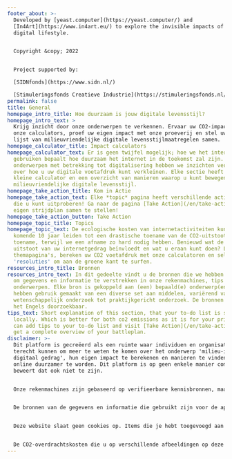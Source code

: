 ```yaml
---
footer_about: >-
  Developed by [yeast.computer](https://yeast.computer/) and
  [In4Art](https://www.in4art.eu/) to explore the invisible impacts of our
  digital lifestyle.


  Copyright &copy; 2022


  Project supported by:

  [SIDNfonds](https://www.sidn.nl/)

  [Stimuleringsfonds Creatieve Industrie](https://stimuleringsfonds.nl/)
permalink: false
title: General
homepage_intro_title: Hoe duurzaam is jouw digitale levensstijl?
homepage_intro_text: >
  Krijg inzicht door onze onderwerpen te verkennen. Ervaar uw CO2-impact via
  onze calculators, proef uw eigen impact met onze proeverij en stel uw eigen
  lijst van milieuvriendelijke digitale levensstijlmaatregelen samen.
homepage_calculator_title: Impact calculators
homepage_calculator_text: Er is geen twijfel mogelijk; hoe we het internet
  gebruiken bepaalt hoe duurzaam het internet in de toekomst zal zijn. Voor 10
  onderwerpen met betrekking tot digitalisering hebben we inzichten verzameld
  over hoe u uw digitale voetafdruk kunt verkleinen. Elke sectie heeft een
  kleine calculator en een overzicht van manieren waarop u kunt bewegen naar een
  milieuvriendelijke digitale levensstijl.
homepage_take_action_title: Kom in Actie
homepage_take_action_text: Elke *topic* pagina heeft verschillende actiepunten
  die u kunt uitproberen! Ga naar de pagina [Take Action](/en/take-action) om je
  eigen strijdplan samen te stellen!
homepage_take_action_button: Take Action
homepage_topic_title: Topics
homepage_topic_text: De ecologische kosten van internetactiviteiten kunnen de
  komende 10 jaar leiden tot een drastische toename van de CO2-uitstoot. Een
  toename, terwijl we een afname zo hard nodig hebben. Benieuwd wat de CO2
  uitstoot van uw internetgedrag beïnvloedt en wat u eraan kunt doen? Lees onze
  themapagina's, bereken uw CO2 voetafdruk met onze calculatoren en selecteer uw
  'resoluties' om aan de groene kant te surfen.
resources_intro_title: Bronnen
resources_intro_text: In dit gedeelte vindt u de bronnen die we hebben gebruikt
  om gegevens en informatie te verstrekken in onze rekenmachines, tips en
  onderwerpen. Elke bron is gekoppeld aan (een) bepaald(e) onderwerp(en). We
  hebben gebruik gemaakt van een diverse set aan middelen, variërend van
  wetenschappelijk onderzoek tot praktijkgericht onderzoek. De bronnen zijn in
  het Engels doorzoekbaar.
tips_text: Short explanation of this section, that your to-do list is stored
  locally. Which is better for both co2 emissions as it is for your privacy. You
  can add tips to your to-do list and visit [Take Action](/en/take-action/) to
  get a complete overview of your battleplan.
disclaimer: >-
  Dit platform is gecreëerd als een ruimte waar individuen en organisaties
  terecht kunnen om meer te weten te komen over het onderwerp 'milieu-impact van
  digitaal gedrag', hun eigen impact te berekenen en manieren te vinden om
  online duurzamer te worden. Dit platform is op geen enkele manier compleet, en
  beweert dat ook niet te zijn.


  Onze rekenmachines zijn gebaseerd op verifieerbare kennisbronnen, maar zijn niet volledig en evenmin exacte weergaven van de werkelijkheid. Alle gegevens op dit platform zijn onderhevig aan schattingen en/of gemiddelden en vertegenwoordigen geen individuele gevallen of situaties.


  De bronnen van de gegevens en informatie die gebruikt zijn voor de aparte onderwerpsecties, zijn te vinden in de bronnensectie. We slaan de resultaten van je rekenmachine niet op, maar je kunt altijd terugkeren naar de take-action pagina om je strijdplan te bekijken, zolang je hetzelfde apparaat gebruikt.


  Deze website slaat geen cookies op. Items die je hebt toegevoegd aan je strijdplan op de actie-pagina worden opgeslagen in "Lokale opslag", een privégegevensopslag in je browser en niet beschikbaar voor servers of derden.


  De CO2-overdrachtskosten die u op verschillende afbeeldingen op deze website ziet, worden berekend door de grootte van het afbeeldingsbestand (in kilobytes) te vermenigvuldigen met 0,000000936 (gram per kilobyte). De schatting houdt alleen rekening met de overdracht van de afbeelding van de server naar uw browser en houdt geen rekening met de opslag of het energieverbruik van de afbeelding.
---
```

